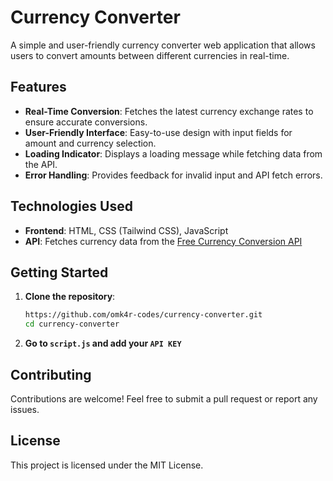 # Currency Converter

A simple and user-friendly currency converter web application that allows users to convert amounts between different currencies in real-time.

## Features

- **Real-Time Conversion**: Fetches the latest currency exchange rates to ensure accurate conversions.
- **User-Friendly Interface**: Easy-to-use design with input fields for amount and currency selection.
- **Loading Indicator**: Displays a loading message while fetching data from the API.
- **Error Handling**: Provides feedback for invalid input and API fetch errors.

## Technologies Used

- **Frontend**: HTML, CSS (Tailwind CSS), JavaScript
- **API**: Fetches currency data from the [Free Currency Conversion API](https://freecurrencyapi.com/)

## Getting Started

1. **Clone the repository**:
   ```bash
   https://github.com/omk4r-codes/currency-converter.git
   cd currency-converter

2. **Go to `script.js` and add your `API KEY`**

## Contributing
Contributions are welcome! Feel free to submit a pull request or report any issues.

## License
This project is licensed under the MIT License.